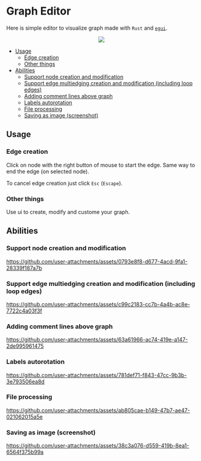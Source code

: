 # Graph Editor

Here is simple editor to visualize graph made with `Rust` and [`egui`](https://github.com/emilk/egui).


<p align="center">
    <img src="https://github.com/user-attachments/assets/f9b5d0c2-1c6a-4fa5-9461-42db6dd0a470">
</p>

- [Usage](#usage)
  - [Edge creation](#edge-creation)
  - [Other things](#other-things)
- [Abilities](#abilities)
  - [Support node creation and modification](#support-node-creation-and-modification)
  - [Support edge multiedging creation and modification (including loop edges)](#support-edge-multiedging-creation-and-modification-including-loop-edges)
  - [Adding comment lines above graph](#adding-comment-lines-above-graph)
  - [Labels autorotation](#labels-autorotation)
  - [File processing](#file-processing)
  - [Saving as image (screenshot)](#saving-as-image-screenshot)

## Usage

### Edge creation

Click on node with the right button of mouse to start the edge. Same way to end the edge (on selected node). 

To cancel edge creation just click `Esc` (`Escape`).

### Other things

Use ui to create, modify and custome your graph.

## Abilities

### Support node creation and modification

https://github.com/user-attachments/assets/0793e8f8-d677-4acd-9fa1-28339f187a7b

### Support edge multiedging creation and modification (including loop edges)

https://github.com/user-attachments/assets/c99c2183-cc7b-4a4b-ac8e-7722c4a03f3f

### Adding comment lines above graph

https://github.com/user-attachments/assets/63a61966-ac74-419e-a147-2de995961475

### Labels autorotation

https://github.com/user-attachments/assets/781def71-f843-47cc-9b3b-3e793506ea8d

### File processing

https://github.com/user-attachments/assets/ab805cae-b149-47b7-ae47-021062015a5e

### Saving as image (screenshot)

https://github.com/user-attachments/assets/38c3a076-d559-419b-8ea1-6564f375b99a
